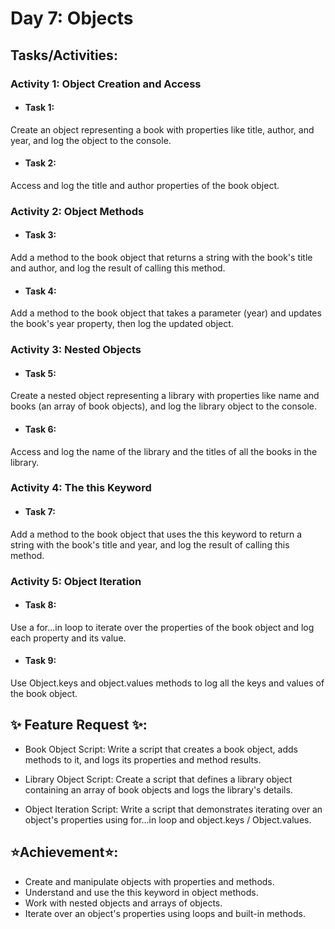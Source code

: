# Day 7: Objects

## Tasks/Activities:

### Activity 1: Object Creation and Access

- #### Task 1:
 Create an object representing a book with properties like title, author, and year, and log the object to the console.

- #### Task 2:
 Access and log the title and author properties of the book object.

### Activity 2: Object Methods

- #### Task 3:
 Add a method to the book object that returns a string with the book's title and author, and log the result of calling this method.

- #### Task 4:
 Add a method to the book object that takes a parameter (year) and updates the book's year property, then log the updated object.

### Activity 3: Nested Objects

- #### Task 5:
 Create a nested object representing a library with properties like name and books (an array of book objects), and log the library object to the console. 

- #### Task 6:
 Access and log the name of the library and the titles of all the books in the library.

### Activity 4: The this Keyword

- #### Task 7:
 Add a method to the book object that uses the this keyword to return a string with the book's title and year, and log the result of calling this method. 

### Activity 5: Object Iteration

- #### Task 8:
 Use a for...in loop to iterate over the properties of the book object and log each property and its value.

- #### Task 9:
 Use Object.keys and object.values methods to log all the keys and values of the book object.

## ✨ Feature Request ✨:

- Book Object Script: Write a script that creates a book object, adds methods to it, and logs its properties and method results.

- Library Object Script: Create a script that defines a library object containing an array of book objects and logs the library's details.

- Object Iteration Script: Write a script that demonstrates iterating over an object's properties using for...in loop and object.keys / Object.values.

## ⭐Achievement⭐:

- Create and manipulate objects with properties and methods.
- Understand and use the this keyword in object methods.
- Work with nested objects and arrays of objects.
- Iterate over an object's properties using loops and built-in methods.